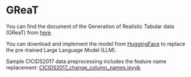 # GReaT

You can find the document of the Generation of Realistic Tabular data (GReaT) from [here](https://github.com/tabularis-ai/be_great).

You can download and implement the model from [HuggingFace](https://huggingface.co/) to replace the pre-trained Large Language Model (LLM).

Sample CICIDS2017 data preprocessing includes the feature name replacement: [CICIDS2017_change_column_names.ipyyb](https://github.com/gongwolf/NID-GPT/blob/main/data_process/CICIDS2017_change_column_names1.ipynb)
